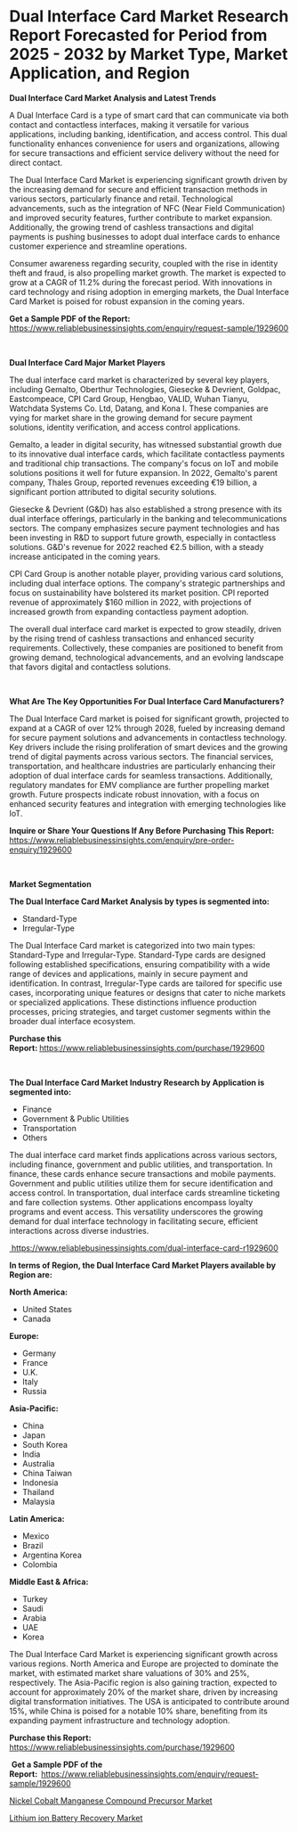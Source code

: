 <p><h1>Dual Interface Card Market Research Report Forecasted for Period from 2025 -  2032 by Market Type, Market Application, and Region</h1></p><p><strong>Dual Interface Card Market Analysis and Latest Trends</strong></p>
<p><p>A Dual Interface Card is a type of smart card that can communicate via both contact and contactless interfaces, making it versatile for various applications, including banking, identification, and access control. This dual functionality enhances convenience for users and organizations, allowing for secure transactions and efficient service delivery without the need for direct contact.</p><p>The Dual Interface Card Market is experiencing significant growth driven by the increasing demand for secure and efficient transaction methods in various sectors, particularly finance and retail. Technological advancements, such as the integration of NFC (Near Field Communication) and improved security features, further contribute to market expansion. Additionally, the growing trend of cashless transactions and digital payments is pushing businesses to adopt dual interface cards to enhance customer experience and streamline operations.</p><p>Consumer awareness regarding security, coupled with the rise in identity theft and fraud, is also propelling market growth. The market is expected to grow at a CAGR of 11.2% during the forecast period. With innovations in card technology and rising adoption in emerging markets, the Dual Interface Card Market is poised for robust expansion in the coming years.</p></p>
<p><strong>Get a Sample PDF of the Report:&nbsp;</strong> <a href="https://www.reliablebusinessinsights.com/enquiry/request-sample/1929600?utm_campaign=57&utm_medium=2&utm_source=Github&utm_content=ia&utm_term=16012025&utm_id=dual-interface-card">https://www.reliablebusinessinsights.com/enquiry/request-sample/1929600</a></p>
<p>&nbsp;</p>
<p><strong>Dual Interface Card Major Market Players</strong></p>
<p><p>The dual interface card market is characterized by several key players, including Gemalto, Oberthur Technologies, Giesecke & Devrient, Goldpac, Eastcompeace, CPI Card Group, Hengbao, VALID, Wuhan Tianyu, Watchdata Systems Co. Ltd, Datang, and Kona I. These companies are vying for market share in the growing demand for secure payment solutions, identity verification, and access control applications.</p><p>Gemalto, a leader in digital security, has witnessed substantial growth due to its innovative dual interface cards, which facilitate contactless payments and traditional chip transactions. The company's focus on IoT and mobile solutions positions it well for future expansion. In 2022, Gemalto's parent company, Thales Group, reported revenues exceeding €19 billion, a significant portion attributed to digital security solutions.</p><p>Giesecke & Devrient (G&D) has also established a strong presence with its dual interface offerings, particularly in the banking and telecommunications sectors. The company emphasizes secure payment technologies and has been investing in R&D to support future growth, especially in contactless solutions. G&D's revenue for 2022 reached €2.5 billion, with a steady increase anticipated in the coming years.</p><p>CPI Card Group is another notable player, providing various card solutions, including dual interface options. The company's strategic partnerships and focus on sustainability have bolstered its market position. CPI reported revenue of approximately $160 million in 2022, with projections of increased growth from expanding contactless payment adoption.</p><p>The overall dual interface card market is expected to grow steadily, driven by the rising trend of cashless transactions and enhanced security requirements. Collectively, these companies are positioned to benefit from growing demand, technological advancements, and an evolving landscape that favors digital and contactless solutions.</p></p>
<p>&nbsp;</p>
<p><strong>What Are The Key Opportunities For Dual Interface Card Manufacturers?</strong></p>
<p><p>The Dual Interface Card market is poised for significant growth, projected to expand at a CAGR of over 12% through 2028, fueled by increasing demand for secure payment solutions and advancements in contactless technology. Key drivers include the rising proliferation of smart devices and the growing trend of digital payments across various sectors. The financial services, transportation, and healthcare industries are particularly enhancing their adoption of dual interface cards for seamless transactions. Additionally, regulatory mandates for EMV compliance are further propelling market growth. Future prospects indicate robust innovation, with a focus on enhanced security features and integration with emerging technologies like IoT.</p></p>
<p><strong>Inquire or Share Your Questions If Any Before Purchasing This Report:</strong> <a href="https://www.reliablebusinessinsights.com/enquiry/pre-order-enquiry/1929600?utm_campaign=57&utm_medium=2&utm_source=Github&utm_content=ia&utm_term=16012025&utm_id=dual-interface-card">https://www.reliablebusinessinsights.com/enquiry/pre-order-enquiry/1929600</a></p>
<p>&nbsp;</p>
<p><strong>Market Segmentation</strong></p>
<p><strong>The Dual Interface Card Market Analysis by types is segmented into:</strong></p>
<p><ul><li>Standard-Type</li><li>Irregular-Type</li></ul></p>
<p><p>The Dual Interface Card market is categorized into two main types: Standard-Type and Irregular-Type. Standard-Type cards are designed following established specifications, ensuring compatibility with a wide range of devices and applications, mainly in secure payment and identification. In contrast, Irregular-Type cards are tailored for specific use cases, incorporating unique features or designs that cater to niche markets or specialized applications. These distinctions influence production processes, pricing strategies, and target customer segments within the broader dual interface ecosystem.</p></p>
<p><strong>Purchase this Report:&nbsp;</strong><a href="https://www.reliablebusinessinsights.com/purchase/1929600?utm_campaign=57&utm_medium=2&utm_source=Github&utm_content=ia&utm_term=16012025&utm_id=dual-interface-card">https://www.reliablebusinessinsights.com/purchase/1929600</a></p>
<p>&nbsp;</p>
<p><strong>The Dual Interface Card Market Industry Research by Application is segmented into:</strong></p>
<p><ul><li>Finance</li><li>Government & Public Utilities</li><li>Transportation</li><li>Others</li></ul></p>
<p><p>The dual interface card market finds applications across various sectors, including finance, government and public utilities, and transportation. In finance, these cards enhance secure transactions and mobile payments. Government and public utilities utilize them for secure identification and access control. In transportation, dual interface cards streamline ticketing and fare collection systems. Other applications encompass loyalty programs and event access. This versatility underscores the growing demand for dual interface technology in facilitating secure, efficient interactions across diverse industries.</p></p>
<p><a href="https://www.reliablebusinessinsights.com/dual-interface-card-r1929600?utm_campaign=57&utm_medium=2&utm_source=Github&utm_content=ia&utm_term=16012025&utm_id=dual-interface-card">&nbsp;https://www.reliablebusinessinsights.com/dual-interface-card-r1929600</a></p>
<p><strong>In terms of Region, the Dual Interface Card Market Players available by Region are:</strong></p>
<p>
    <p> <strong> North America: </strong>
        <ul>
            <li>United States</li>
            <li>Canada</li>
        </ul>
        </p> 
    <p> <strong> Europe: </strong>
        <ul>
            <li>Germany</li>
            <li>France</li>
            <li>U.K.</li>
            <li>Italy</li>
            <li>Russia</li>
        </ul>
        </p> 
    <p> <strong> Asia-Pacific: </strong>
        <ul>
            <li>China</li>
            <li>Japan</li>
            <li>South Korea</li>
            <li>India</li>
            <li>Australia</li>
            <li>China Taiwan</li>
            <li>Indonesia</li>
            <li>Thailand</li>
            <li>Malaysia</li>
        </ul>
        </p> 
    <p> <strong> Latin America: </strong>
        <ul>
            <li>Mexico</li>
            <li>Brazil</li>
            <li>Argentina Korea</li>
            <li>Colombia</li>
        </ul>
        </p> 
    <p> <strong> Middle East & Africa: </strong>
        <ul>
            <li>Turkey</li>
            <li>Saudi</li>
            <li>Arabia</li>
            <li>UAE</li>
            <li>Korea</li>
        </ul>
    </p>
    </p>
<p><p>The Dual Interface Card Market is experiencing significant growth across various regions. North America and Europe are projected to dominate the market, with estimated market share valuations of 30% and 25%, respectively. The Asia-Pacific region is also gaining traction, expected to account for approximately 20% of the market share, driven by increasing digital transformation initiatives. The USA is anticipated to contribute around 15%, while China is poised for a notable 10% share, benefiting from its expanding payment infrastructure and technology adoption.</p></p>
<p><strong>Purchase this Report: </strong><a href="https://www.reliablebusinessinsights.com/purchase/1929600?utm_campaign=57&utm_medium=2&utm_source=Github&utm_content=ia&utm_term=16012025&utm_id=dual-interface-card">https://www.reliablebusinessinsights.com/purchase/1929600</a></p>
<p>&nbsp;<strong>Get a Sample PDF of the Report:&nbsp;&nbsp;</strong><a href="https://www.reliablebusinessinsights.com/enquiry/request-sample/1929600?utm_campaign=57&utm_medium=2&utm_source=Github&utm_content=ia&utm_term=16012025&utm_id=dual-interface-card">https://www.reliablebusinessinsights.com/enquiry/request-sample/1929600</a></p>
<p><strong></strong></p>
<p><p><a href="https://github.com/bolalfredia7777/Market-Research-Report-List-1/blob/main/nickel-cobalt-manganese-compound-precursor-market.md?utm_campaign=57&utm_medium=2&utm_source=Github&utm_content=ia&utm_term=16012025&utm_id=dual-interface-card">Nickel Cobalt Manganese Compound Precursor Market</a></p><p><a href="https://github.com/ccreola81/Market-Research-Report-List-1/blob/main/lithium-ion-battery-recovery-market.md?utm_campaign=57&utm_medium=2&utm_source=Github&utm_content=ia&utm_term=16012025&utm_id=dual-interface-card">Lithium ion Battery Recovery Market</a></p></p>